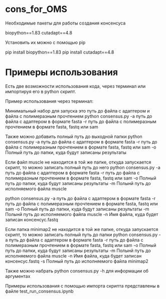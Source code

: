 # cons_for_OMS

Необходимые пакеты для работы создания консенсуса

biopython==1.83
cutadapt==4.8

Установить их можно с помощью pip 

pip install biopython==1.83
pip install cutadapt==4.8


# Примеры использования

Есть две возможности использования кода, через терминал или импортируя его в python скрипт.

Пример использования через терминал:

Минимальный набор для запуска это путь до файла с адаптером и файла с полимеразным прочтением
python consensus.py -a путь до файла с адаптером в формате fasta -r путь до файла с полимеразным прочтением в формате fasta, fastq или sam 

Также можно добавить полный путь до выходной папки
python consensus.py -a путь до файла с адаптером в формате fasta -r путь до файла с полимеразным прочтением в формате fasta, fastq или sam -o Полный путь до папки, куда будут записаны результаты 

Если файл muscle не находится в той же папке, откуда запускается скрипт, то можно записать полный путь до него
python consensus.py -a путь до файла с адаптером в формате fasta -r путь до файла с полимеразным прочтением в формате fasta, fastq или sam -o Полный путь до папки, куда будут записаны результаты -m Полынй путь до исполняемого файла muscle 

python consensus.py -a путь до файла с адаптером в формате fasta -r путь до файла с полимеразным прочтением в формате fasta, fastq или sam -o Полный путь до папки, куда будут записаны результаты -m Полынй путь до исполняемого файла muscle -n Имя файла, куда будет записан консенсус.fastq

Если папка minimap2 не находится в той же папке, откуда запускается скрипт, то можно записать полный путь до папки
python consensus.py -a путь до файла с адаптером в формате fasta -r путь до файла с полимеразным прочтением в формате fasta, fastq или sam -o Полный путь до папки, куда будут записаны результаты -m Полынй путь до исполняемого файла muscle -n Имя файла, куда будет записан консенсус.fastq -s Полный путь до исполняемого файла minimap2

Также можно набрать python consensus.py -h для информации об аргументах

Примеры использования с помощью импорта скрипта представлены в файле test_run_consensus.ipynb
